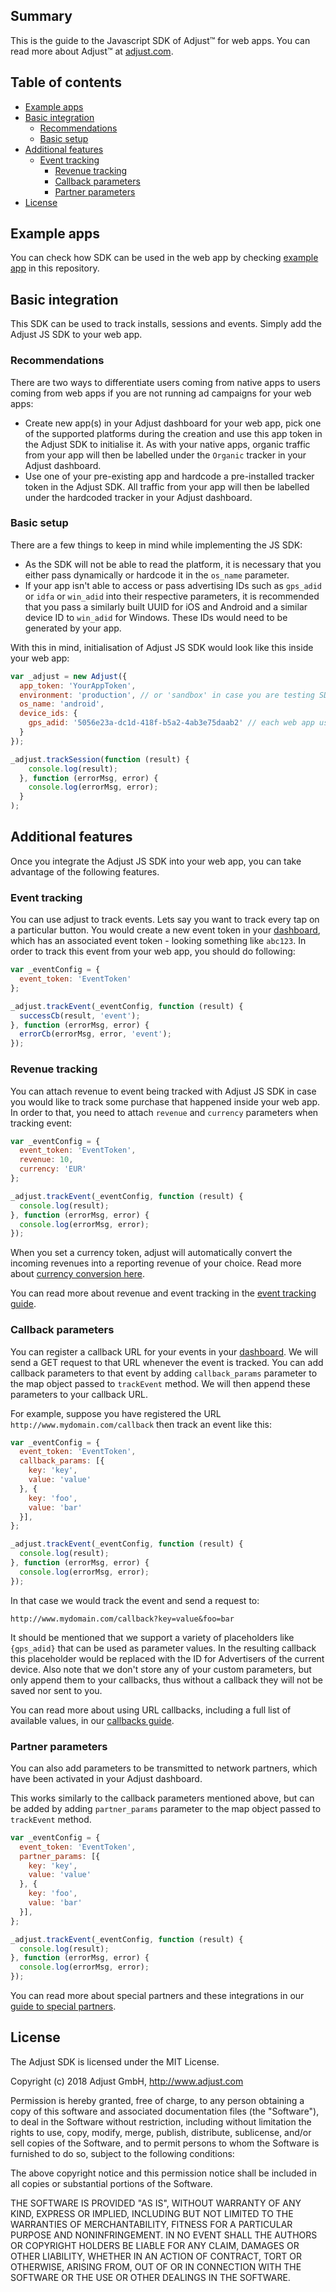 ## Summary

This is the guide to the Javascript SDK of Adjust™ for web apps. You can read more about Adjust™ at [adjust.com].

## Table of contents

* [Example apps](#example-app)
* [Basic integration](#basic-integration)
   * [Recommendations](#recommendations)
   * [Basic setup](#basic-setup)
* [Additional features](#additional-features)
   * [Event tracking](#event-tracking)
      * [Revenue tracking](#revenue-tracking)
      * [Callback parameters](#callback-parameters)
      * [Partner parameters](#partner-parameters)
* [License](#license)

## <a id="example-app"></a>Example apps

You can check how SDK can be used in the web app by checking [example app][example-app] in this repository.

## <a id="basic-integration"></a>Basic integration

This SDK can be used to track installs, sessions and events. Simply add the Adjust JS SDK to your web app.

### <a id="recommendations"></a>Recommendations

There are two ways to differentiate users coming from native apps to users coming from web apps if you are not running ad campaigns for your web apps:

- Create new app(s) in your Adjust dashboard for your web app, pick one of the supported platforms during the creation and use this app token in the Adjust SDK to initialise it. As with your native apps, organic traffic from your app will then be labelled under the `Organic` tracker in your Adjust dashboard.
- Use one of your pre-existing app and hardcode a pre-installed tracker token in the Adjust SDK. All traffic from your app will then be labelled under the hardcoded tracker in your Adjust dashboard.

### <a id="basic-setup"></a>Basic setup

There are a few things to keep in mind while implementing the JS SDK:

- As the SDK will not be able to read the platform, it is necessary that you either pass dynamically or hardcode it in the `os_name` parameter.
- If your app isn't able to access or pass advertising IDs such as `gps_adid` or `idfa` or `win_adid` into their respective parameters, it is recommended that you pass a similarly built UUID for iOS and Android and a similar device ID to `win_adid` for Windows. These IDs would need to be generated by your app.

With this in mind, initialisation of Adjust JS SDK would look like this inside your web app:

```js
var _adjust = new Adjust({
  app_token: 'YourAppToken',
  environment: 'production', // or 'sandbox' in case you are testing SDK locally with your web app
  os_name: 'android',
  device_ids: {
    gps_adid: '5056e23a-dc1d-418f-b5a2-4ab3e75daab2' // each web app user needs to have unique identifier
  }
});

_adjust.trackSession(function (result) {
    console.log(result);
  }, function (errorMsg, error) {
    console.log(errorMsg, error);
  }
);
```

## <a id="additional-features"></a>Additional features

Once you integrate the Adjust JS SDK into your web app, you can take advantage of the following features.

### <a id="event-tracking"></a>Event tracking

You can use adjust to track events. Lets say you want to track every tap on a particular button. You would create a new event token in your [dashboard], which has an associated event token - looking something like `abc123`. In order to track this event from your web app, you should do following:

```js
var _eventConfig = {
  event_token: 'EventToken'
};

_adjust.trackEvent(_eventConfig, function (result) {
  successCb(result, 'event');
}, function (errorMsg, error) {
  errorCb(errorMsg, error, 'event');
});
```

### <a id="revenue-tracking"></a>Revenue tracking

You can attach revenue to event being tracked with Adjust JS SDK in case you would like to track some purchase that happened inside your web app. In order to that, you need to attach `revenue` and `currency` parameters when tracking event:

```js
var _eventConfig = {
  event_token: 'EventToken',
  revenue: 10,
  currency: 'EUR'
};

_adjust.trackEvent(_eventConfig, function (result) {
  console.log(result);
}, function (errorMsg, error) {
  console.log(errorMsg, error);
});
```

When you set a currency token, adjust will automatically convert the incoming revenues into a reporting revenue of your choice. Read more about [currency conversion here][currency-conversion].

You can read more about revenue and event tracking in the [event tracking guide](https://docs.adjust.com/en/event-tracking/#tracking-purchases-and-revenues).

### <a id="callback-parameters"></a>Callback parameters

You can register a callback URL for your events in your [dashboard]. We will send a GET request to that URL whenever the event is tracked. You can add callback parameters to that event by adding `callback_params` parameter to the map object passed to `trackEvent` method. We will then append these parameters to your callback URL.

For example, suppose you have registered the URL `http://www.mydomain.com/callback` then track an event like this:

```js
var _eventConfig = {
  event_token: 'EventToken',
  callback_params: [{
    key: 'key',
    value: 'value'
  }, {
    key: 'foo',
    value: 'bar'
  }],
};

_adjust.trackEvent(_eventConfig, function (result) {
  console.log(result);
}, function (errorMsg, error) {
  console.log(errorMsg, error);
});
```

In that case we would track the event and send a request to:

    http://www.mydomain.com/callback?key=value&foo=bar

It should be mentioned that we support a variety of placeholders like `{gps_adid}` that can be used as parameter values. In the resulting callback this placeholder would be replaced with the ID for Advertisers of the current device. Also note that we don't store any of your custom parameters, but only append them to your callbacks, thus without a callback they will not be saved nor sent to you.

You can read more about using URL callbacks, including a full list of available values, in our [callbacks guide][callbacks-guide].

### <a id="partner-parameters"></a>Partner parameters

You can also add parameters to be transmitted to network partners, which have been activated in your Adjust dashboard.

This works similarly to the callback parameters mentioned above, but can be added by adding `partner_params` parameter to the map object passed to `trackEvent` method.

```js
var _eventConfig = {
  event_token: 'EventToken',
  partner_params: [{
    key: 'key',
    value: 'value'
  }, {
    key: 'foo',
    value: 'bar'
  }],
};

_adjust.trackEvent(_eventConfig, function (result) {
  console.log(result);
}, function (errorMsg, error) {
  console.log(errorMsg, error);
});
```

You can read more about special partners and these integrations in our [guide to special partners][special-partners].

## <a id="license"></a>License

The Adjust SDK is licensed under the MIT License.

Copyright (c) 2018 Adjust GmbH, http://www.adjust.com

Permission is hereby granted, free of charge, to any person obtaining a copy of
this software and associated documentation files (the "Software"), to deal in
the Software without restriction, including without limitation the rights to
use, copy, modify, merge, publish, distribute, sublicense, and/or sell copies
of the Software, and to permit persons to whom the Software is furnished to do
so, subject to the following conditions:

The above copyright notice and this permission notice shall be included in all
copies or substantial portions of the Software.

THE SOFTWARE IS PROVIDED "AS IS", WITHOUT WARRANTY OF ANY KIND, EXPRESS OR
IMPLIED, INCLUDING BUT NOT LIMITED TO THE WARRANTIES OF MERCHANTABILITY,
FITNESS FOR A PARTICULAR PURPOSE AND NONINFRINGEMENT. IN NO EVENT SHALL THE
AUTHORS OR COPYRIGHT HOLDERS BE LIABLE FOR ANY CLAIM, DAMAGES OR OTHER
LIABILITY, WHETHER IN AN ACTION OF CONTRACT, TORT OR OTHERWISE, ARISING FROM,
OUT OF OR IN CONNECTION WITH THE SOFTWARE OR THE USE OR OTHER DEALINGS IN THE
SOFTWARE.


[adjust.com]:   https://adjust.com
[dashboard]:    http://adjust.com
[example-app]:  index.js

[callbacks-guide]:      https://docs.adjust.com/en/callbacks
[special-partners]:     https://docs.adjust.com/en/special-partners
[currency-conversion]:  https://docs.adjust.com/en/event-tracking/#tracking-purchases-in-different-currencies

